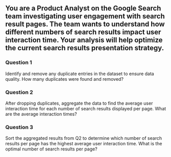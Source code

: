 ## You are a Product Analyst on the Google Search team investigating user engagement with search result pages. The team wants to understand how different numbers of search results impact user interaction time. Your analysis will help optimize the current search results presentation strategy.

### Question 1

Identify and remove any duplicate entries in the dataset to ensure data quality. How many duplicates were found and removed?

### Question 2

After dropping duplicates, aggregate the data to find the average user interaction time for each number of search results displayed per page. What are the average interaction times?

### Question 3

Sort the aggregated results from Q2 to determine which number of search results per page has the highest average user interaction time. What is the optimal number of search results per page?
